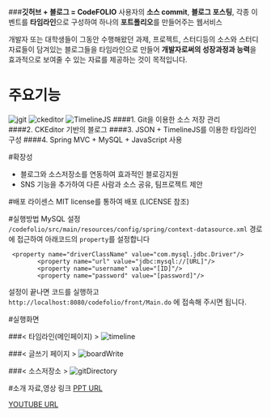 ###**깃허브 + 블로그 = CodeFOLIO**
사용자의 **소스 commit**, **블로그 포스팅**, 각종 이벤트를 **타임라인**으로 구성하여 하나의 **포트폴리오**를 만들어주는 웹서비스

개발자 또는 대학생들이 그동안 수행해왔던 과제, 프로젝트, 스터디등의 소스와 스터디 자료들이 담겨있는 블로그들을 타임라인으로 만들어 
**개발자로써의 성장과정과 능력**을 효과적으로 보여줄 수 있는 자료를 제공하는 것이 목적입니다.




# 주요기능
![jgit](https://git-scm.com/images/logo@2x.png)  ![ckeditor](http://a.cksource.com/e/1/img/logo-ckeditor-h100.png)  ![TimelineJS](http://onmedia.dw-akademie.com/english/files/TimelineJS-logo-300x96.jpg)
####1. Git을 이용한 소스 저장 관리     
####2. CKEditor 기반의 블로그 
####3. JSON + TimelineJS를 이용한 타임라인 구성
####4. Spring MVC + MySQL + JavaScript 사용




#확장성
- 블로그와 소스저장소를 연동하여 효과적인 블로깅지원
- SNS 기능을 추가하여 다른 사람과 소스 공유, 팀프로젝트 제안




#배포 라이센스
MIT license를 통하여 배포 (LICENSE 참조)




#실행방법
MySQL 설정
`/codefolio/src/main/resources/config/spring/context-datasource.xml` 경로에 접근하여
아래코드의 `property`를 설정합니다

```
 <property name="driverClassName" value="com.mysql.jdbc.Driver"/>
        <property name="url" value="jdbc:mysql://[URL]"/>
        <property name="username" value="[ID]"/>
        <property name="password" value="[password]"/>
```

설정이 끝나면 코드를 실행하고  
`http://localhost:8080/codefolio/front/Main.do`
에 접속해 주시면 됩니다.


#실행화면

###< 타임라인(메인페이지) >
![timeline](http://oursoccer.co.kr/study/reserve/img/home_img.png)


###< 글쓰기 페이지 >
![boardWrite](http://oursoccer.co.kr/study/reserve/img/blog_write.png)


###< 소스저장소 >
![gitDirectory](http://oursoccer.co.kr/study/reserve/img/git_directory.png)



#소개 자료,영상 링크
[PPT URL](http://www.slideshare.net/ssuser980538/codefolio-ppt-56740769)

[YOUTUBE URL](https://youtu.be/P7sICkc1dsY)





